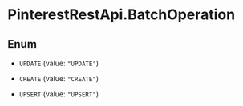 # PinterestRestApi.BatchOperation

## Enum


* `UPDATE` (value: `"UPDATE"`)

* `CREATE` (value: `"CREATE"`)

* `UPSERT` (value: `"UPSERT"`)


